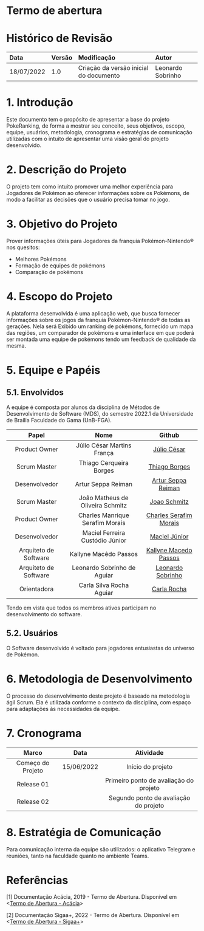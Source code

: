 # Termo de abertura

# Histórico de Revisão

| Data   | Versão | Modificação  | Autor  |
| :- | :- | :- | :- |
| 18/07/2022 | 1.0 | Criação da versão inicial do documento | Leonardo Sobrinho |

# 1. Introdução

Este documento tem o propósito de apresentar a base do projeto PokeRanking, de forma a mostrar seu conceito, seus objetivos, escopo, equipe, usuários, metodologia, cronograma e estratégias de comunicação utilizadas com o intuito de apresentar uma visão geral do projeto desenvolvido.

# 2. Descrição do Projeto

O projeto tem como intuito promover uma melhor experiência para Jogadores de Pokémon ao oferecer informações sobre os Pokémons, de modo a facilitar as decisões que o usuário precisa tomar no jogo.

# 3. Objetivo do Projeto

Prover informações úteis para Jogadores da franquia Pokémon-Nintendo® nos quesitos:

  - Melhores Pokémons
  - Formação de equipes de pokémons
  - Comparação de pokémons

# 4. Escopo do Projeto

A plataforma desenvolvida é uma aplicação web, que busca fornecer informações sobre os jogos da franquia Pokémon-Nintendo® de todas as gerações. Nela será Exibido um ranking de pokémons, fornecido um mapa das regiões, um comparador de pokémons e uma interface em que poderá ser montada uma equipe de pokémons tendo um feedback de qualidade da mesma. 

# 5. Equipe e Papéis

## 5.1. Envolvidos

A equipe é composta por alunos da disciplina de Métodos de Desenvolvimento de Software (MDS), do semestre 2022.1 da Universidade de Braília Faculdade do Gama (UnB-FGA).

| Papel | Nome | Github |
| :---: | :--------------: | :-----------: |
| Product Owner | Júlio César Martins França | [Júlio César](https://github.com/Julio-eng) |
| Scrum Master | Thiago Cerqueira Borges | [Thiago Borges](https://github.com/artur-seppa) |
| Desenvolvedor | Artur Seppa Reiman | [Artur Seppa Reiman](https://github.com/artur-seppa) |
| Scrum Master | João Matheus de Oliveira Schmitz | [Joao Schmitz](https://github.com/JoaoSchmitz) |
| Product Owner | Charles Manrique Serafim Morais | [Charles Serafim Morais](https://github.com/charles-serafim) |
| Desenvolvedor | Maciel Ferreira Custódio Júnior | [Maciel Júnior](https://github.com/macieljuniormax) |
| Arquiteto de Software | Kallyne Macêdo Passos | [Kallyne Macedo Passos](https://github.com/kazpmcd) |
| Arquiteto de Software | Leonardo Sobrinho de Aguiar | [Leonardo Sobrinho](https://github.com/Leonardo0o0) |
| Orientadora | Carla Silva Rocha Aguiar | [Carla Rocha](https://github.com/RochaCarla) |

Tendo em vista que todos os membros ativos participam no desenvolvimento do software.

## 5.2. Usuários

O Software desenvolvido é voltado para jogadores entusiastas do universo de Pokémon.

# 6. Metodologia de Desenvolvimento

O processo do desenvolvimento deste projeto é baseado na metodologia ágil Scrum. Ela é utilizada conforme o contexto da disciplina, com espaço para adaptações às necessidades da equipe.

# 7. Cronograma

| Marco | Data | Atividade | 
| :--: | :---: | :--------: | 
| Começo do Projeto | 15/06/2022 | Início do projeto | 
| Release 01 |  | Primeiro ponto de avaliação do projeto | 
| Release 02 |  | Segundo ponto de avaliação do projeto | 

# 8. Estratégia de Comunicação

Para comunicação interna da equipe são utilizados: o aplicativo Telegram e reuniões, tanto na faculdade quanto no ambiente Teams.

# Referências

[1] Documentação Acácia, 2019 - Termo de Abertura. Disponível em <[Termo de Abertura - Acácia](https://fga-eps-mds.github.io/2019.2-Acacia/#/project_charter?id)>

[2] Documentação Sigaa+, 2022 - Termo de Abertura. Disponível em <[Termo de Abertura - Sigaa+](https://fga-eps-mds.github.io/2021.2-Sigaa-Plus/#/docs/TAP)>
